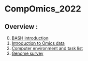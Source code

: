 # CompOmics_2022

## Overview :
0. [BASH introduction](https://github.com/jacopoM28/CompOmics_2022/tree/main/0_Bash)
1. [Introduction to Omics data](https://github.com/jacopoM28/CompOmics_2022/tree/main/1_FastaFastq)
2. [Computer environment and task list](https://github.com/jacopoM28/CompOmics_2022/tree/main/2_ComputerEnv_ProjectWorkflow)
3. [Genome survey](https://github.com/jacopoM28/CompOmics_2022/tree/main/3_KmerBased_GenomeSurvey)
